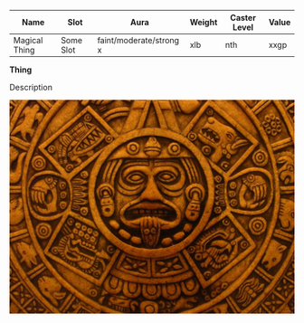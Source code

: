 
| Name          | Slot      | Aura                    | Weight | Caster Level | Value |
| ------------- | --------- | ----------------------- | ------ | ------------ | ----- |
| Magical Thing | Some Slot | faint/moderate/strong x | xlb    | nth          | xxgp  |

**Thing**

Description

![itemimage]

[itemimage]: /MagicItems/ItemArt/Calendar.png
